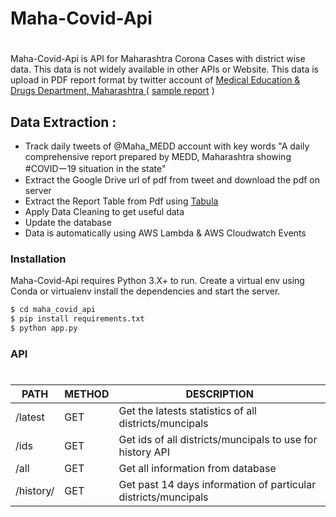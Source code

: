 # Maha-Covid-Api
#

Maha-Covid-Api is API for Maharashtra Corona Cases with district wise data. This data is not widely available in other APIs or Website. This data is upload in PDF report format by twitter account of [ Medical Education & Drugs Department, Maharashtra ](https://twitter.com/Maha_MEDD) ( [sample report]( https://drive.google.com/file/d/1PjkafyLnCxLh5ul-LSeHckhqfMXzOf40/view ) ) 


## Data Extraction :
  - Track daily tweets of @Maha_MEDD account with key words "A daily comprehensive report prepared by MEDD, Maharashtra showing #COVIDー19 situation in the state" 
  - Extract the Google Drive url of pdf from tweet and download the pdf on server
  - Extract the Report Table from Pdf using [Tabula]( https://github.com/chezou/tabula-py )
  - Apply Data Cleaning to get useful data
  - Update the database
  - Data is automatically using AWS Lambda & AWS Cloudwatch Events



### Installation

Maha-Covid-Api requires Python 3.X+ to run.
Create a virtual env using Conda or virtualenv install the dependencies and start the server.

```sh
$ cd maha_covid_api
$ pip install requirements.txt
$ python app.py
```



### API
#


| PATH | METHOD | DESCRIPTION |
| ------ | ------ | ------ |
| /latest | GET | Get the latests statistics of all districts/muncipals |
| /ids | GET | Get ids of all districts/muncipals to use for history API |
| /all | GET | Get all information from database
| /history/<id> | GET | Get past 14 days information of particular districts/muncipals  |


